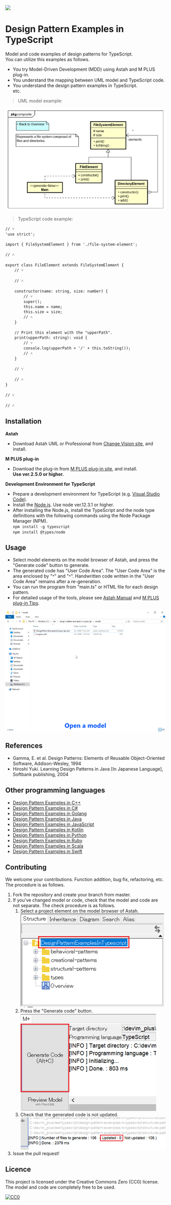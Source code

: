[<img src="./screenshots/DiagramMap.svg">](./screenshots/DiagramMap.svg)

Design Pattern Examples in TypeScript
===

Model and code examples of design patterns for TypeScript.  
You can utilize this examples as follows.

* You try Model-Driven Development (MDD) using Astah and M PLUS plug-in.
* You understand the mapping between UML model and TypeScript code.
* You understand the design pattern examples in TypeScript.  
  etc.

> UML model example:

![](screenshots/CompositePattern.png "Composite Pattern")

> TypeScript code example:

```typescript:FileElement class
// ˅
'use strict';

import { FileSystemElement } from './file-system-element';

// ˄

export class FileElement extends FileSystemElement {
    // ˅
    
    // ˄

    constructor(name: string, size: number) {
        // ˅
        super();
        this.name = name;
        this.size = size;
        // ˄
    }

    // Print this element with the "upperPath".
    print(upperPath: string): void {
        // ˅
        console.log(upperPath + '/' + this.toString());
        // ˄
    }

    // ˅
    
    // ˄
}

// ˅

// ˄
```

Installation
------------
**Astah**
* Download Astah UML or Professional from [Change Vision site](http://astah.net/download), and install.  

**M PLUS plug-in**
* Download the plug-in from [M PLUS plug-in site](https://sites.google.com/view/m-plus-plugin/download), and install.  
  **Use ver.2.5.0 or higher.**

**Development Environment for TypeScript**
* Prepare a development environment for TypeScript (e.g. [Visual Studio Code](https://code.visualstudio.com/download)).
* Install the [Node.js](https://nodejs.org/en/). Use node ver.12.3.1 or higher.
* After installing the Node.js, install the TypeScript and the node type definitions with the following commands using the Node Package Manager (NPM).  
`npm install -g typescript`  
`npm install @types/node`

Usage
-----
* Select model elements on the model browser of Astah, and press the "Generate code" button to generate.  
* The generated code has "User Code Area". The "User Code Area" is the area enclosed by "˅" and "˄". Handwritten code written in the "User Code Area" remains after a re-generation.
* You can run the program from "main.ts" or HTML file for each design pattern.
* For detailed usage of the tools, please see [Astah Manual](http://astah.net/manual) and [M PLUS plug-in Tips](https://sites.google.com/view/m-plus-plugin/tips).

![](screenshots/Usage.gif "Usage")

References
----------
* Gamma, E. et al. Design Patterns: Elements of Reusable Object-Oriented Software, Addison-Wesley, 1994
* Hiroshi Yuki. Learning Design Patterns in Java [In Japanese Language], Softbank publishing, 2004

Other programming languages
---------------------------

* [Design Pattern Examples in C++](https://github.com/takaakit/design-pattern-examples-in-cpp)
* [Design Pattern Examples in C#](https://github.com/takaakit/design-pattern-examples-in-csharp)
* [Design Pattern Examples in Golang](https://github.com/takaakit/design-pattern-examples-in-golang)
* [Design Pattern Examples in Java](https://github.com/takaakit/design-pattern-examples-in-java)
* [Design Pattern Examples in JavaScript](https://github.com/takaakit/design-pattern-examples-in-javascript)
* [Design Pattern Examples in Kotlin](https://github.com/takaakit/design-pattern-examples-in-kotlin)
* [Design Pattern Examples in Python](https://github.com/takaakit/design-pattern-examples-in-python)
* [Design Pattern Examples in Ruby](https://github.com/takaakit/design-pattern-examples-in-ruby)
* [Design Pattern Examples in Scala](https://github.com/takaakit/design-pattern-examples-in-scala)
* [Design Pattern Examples in Swift](https://github.com/takaakit/design-pattern-examples-in-swift)

Contributing
------------
We welcome your contributions. Function addition, bug fix, refactoring, etc.  
The procedure is as follows.

1. Fork the repository and create your branch from master.
2. If you've changed model or code, check that the model and code are not separate. The check procedure is as follows.
    1. Select a project element on the model browser of Astah.  
    ![](screenshots/SelectModelElements.png "")
    2. Press the "Generate code" button.  
    ![](screenshots/PressCodeGenerationButton.png "")
    3. Check that the generated code is not updated.  
    ![](screenshots/CheckGeneratedCode.png "")
3. Issue the pull request!

Licence
-------
This project is licensed under the Creative Commons Zero (CC0) license. The model and code are completely free to be used.

[![CC0](http://i.creativecommons.org/p/zero/1.0/88x31.png "CC0")](http://creativecommons.org/publicdomain/zero/1.0/deed)
